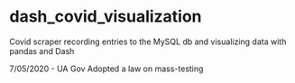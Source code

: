 # dash_covid_visualization
Covid scraper recording entries to the MySQL db and visualizing data with pandas and Dash

7/05/2020 - UA Gov Adopted a law on mass-testing
